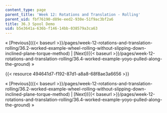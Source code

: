 ```yaml
---
content_type: page
parent_title: 'Week 12: Rotations and Translation - Rolling'
parent_uid: fbf76190-d89e-eed2-930e-51f9ac3bf2a6
title: 36.3 Spool Demo
uid: b5e3641a-636b-f146-14bb-038579a3ca63
---
```


« [Previous]({{< baseurl >}}/pages/week-12-rotations-and-translation-rolling/36.2-worked-example-wheel-rolling-without-slipping-down-inclined-plane-torque-method) | [Next]({{< baseurl >}}/pages/week-12-rotations-and-translation-rolling/36.4-worked-example-yoyo-pulled-along-the-ground) »

{{< resource 494641d7-f192-87d1-a8a8-68f8ae3a6656 >}}

« [Previous]({{< baseurl >}}/pages/week-12-rotations-and-translation-rolling/36.2-worked-example-wheel-rolling-without-slipping-down-inclined-plane-torque-method) | [Next]({{< baseurl >}}/pages/week-12-rotations-and-translation-rolling/36.4-worked-example-yoyo-pulled-along-the-ground) »